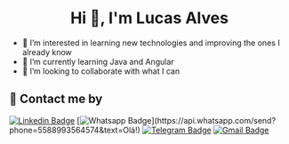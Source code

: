 <h1 align="center">Hi 👋, I'm Lucas Alves</h1>

- 👀 I’m interested in learning new technologies and improving the ones I already know
- 🌱 I’m currently learning Java and Angular
- 💞️ I’m looking to collaborate with what I can

<h2 align="left">📲 Contact me by</h2>


[![Linkedin Badge](https://img.shields.io/badge/-LinkedIn-blue?style=flat-square&logo=Linkedin&logoColor=white&link=https://www.linkedin.com/in/lucalvez/)](https://www.linkedin.com/in/lucalvez/)
[![Whatsapp Badge](https://img.shields.io/badge/-Whatsapp-4CA143?style=flat-square&labelColor=4CA143&logo=whatsapp&logoColor=white&link=https://api.whatsapp.com/send?phone=5588993564574&text=Olá!)](https://api.whatsapp.com/send?phone=5588993564574&text=Olá!)
[![Telegram Badge](https://img.shields.io/badge/-Telegram-1ca0f1?style=flat-square&labelColor=1ca0f1&logo=telegram&logoColor=white&link=https://t.me/luc_alvez)](https://t.me/luc_alvez)
[![Gmail Badge](https://img.shields.io/badge/-Gmail-c14438?style=flat-square&logo=Gmail&logoColor=white&link=mailto:olalvezluc@gmail.com)](mailto:olalvezluc@gmail.com)


<!---
LucSpk/LucSpk is a ✨ special ✨ repository because its `README.md` (this file) appears on your GitHub profile.
You can click the Preview link to take a look at your changes.
--->
